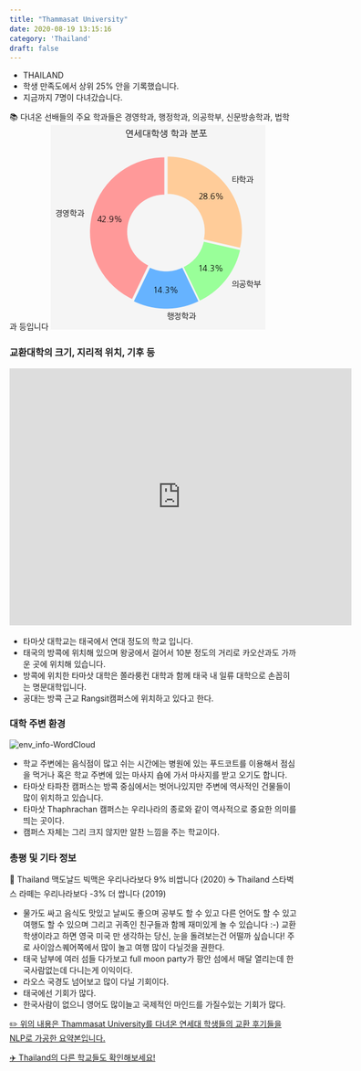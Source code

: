 ```yaml
---
title: "Thammasat University"
date: 2020-08-19 13:15:16
category: 'Thailand'
draft: false
---
```



* THAILAND
* 학생 만족도에서 상위 25% 안을 기록했습니다.
* 지금까지 7명이 다녀갔습니다. 

📚 다녀온 선배들의 주요 학과들은 경영학과, 행정학과, 의공학부, 신문방송학과, 법학과 등입니다
![department-info](../plots/TH000003.png)
### 교환대학의 크기, 지리적 위치, 기후 등
<iframe
width="600"
height="450"
frameborder="0" style="border:0"
src="https://www.google.com/maps/embed/v1/place?key=AIzaSyC9e1AME-pVmWC4hBpFdu5S4dKzyepa3HQ&q=Thammasat+University&center=13.7574279,100.4899827&zoom=14" allowfullscreen>
</iframe>

* 타마삿 대학교는 태국에서 연대 정도의 학교 입니다.
* 태국의 방콕에 위치해 있으며 왕궁에서 걸어서 10분 정도의 거리로 카오산과도 가까운 곳에 위치해 있습니다.
* 방콕에 위치한 타마삿 대학은 쫄라룽컨 대학과 함께 태국 내 일류 대학으로 손꼽히는 명문대학입니다.
* 공대는 방콕 근교 Rangsit캠퍼스에 위치하고 있다고 한다.


### 대학 주변 환경

![env_info-WordCloud](../univ_wordclouds_okt/env_info/TH000003_env_info_okt.png)

* 학교 주변에는 음식점이 많고 쉬는 시간에는 병원에 있는 푸드코트를 이용해서 점심을 먹거나 혹은 학교 주변에 있는 마사지 숍에 가서 마사지를 받고 오기도 합니다.
* 타마삿 타파찬 캠퍼스는 방콕 중심에서는 벗어나있지만 주변에 역사적인 건물들이 많이 위치하고 있습니다.
* 타마삿 Thaphrachan 캠퍼스는 우리나라의 종로와 같이 역사적으로 중요한 의미를 띄는 곳이다.
* 캠퍼스 자체는 그리 크지 않지만 알찬 느낌을 주는 학교이다.


### 총평 및 기타 정보 
🍔 Thailand 맥도날드 빅맥은 우리나라보다 9% 비쌉니다 (2020)
☕️ Thailand 스타벅스 라떼는 우리나라보다 -3% 더 쌉니다 (2019)
* 물가도 싸고 음식도 맛있고 날씨도 좋으며 공부도 할 수 있고 다른 언어도 할 수 있고 여행도 할 수 있으며 그리고 귀족인 친구들과 함께 재미있게 놀 수 있습니다 :-) 교환학생이라고 하면 영국 미국 만 생각하는 당신, 눈을 돌려보는건 어떨까 싶습니다! 주로 사이암스퀘어쪽에서 많이 놀고 여행 많이 다닐것을 권한다.
* 태국 남부에 여러 섬들 다가보고 full moon party가 팡안 섬에서 매달 열리는데 한국사람없는데 다니는게 이익이다.
* 라오스 국경도 넘어보고 많이 다닐 기회이다.
* 태국에선 기회가 많다.
* 한국사람이 없으니 영어도 많이늘고 국제적인 마인드를 가질수있는 기회가 많다.


[✏️ 위의 내용은 Thammasat University를 다녀온 연세대 학생들의 교환 후기들을 NLP로 가공한 요약본입니다.](http://oia.yonsei.ac.kr/partner/expReport.asp?ucode=TH000003&bgbn=A)

[✈️ Thailand의 다른 학교들도 확인해보세요!](https://yonsei-exchange.netlify.app/?category=Thailand)
